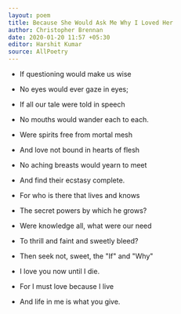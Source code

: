 ```yaml
---
layout: poem
title: Because She Would Ask Me Why I Loved Her
author: Christopher Brennan
date: 2020-01-20 11:57 +05:30
editor: Harshit Kumar
source: AllPoetry
---
```


- If questioning would make us wise
- No eyes would ever gaze in eyes;
- If all our tale were told in speech
- No mouths would wander each to each.

- Were spirits free from mortal mesh
- And love not bound in hearts of flesh
- No aching breasts would yearn to meet
- And find their ecstasy complete.

- For who is there that lives and knows
- The secret powers by which he grows?
- Were knowledge all, what were our need
- To thrill and faint and sweetly bleed?

- Then seek not, sweet, the "If" and "Why"
- I love you now until I die.
- For I must love because I live
- And life in me is what you give.
